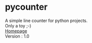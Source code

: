 # pycounter			

A simple line counter for python projects.							
Only a toy ;-)												   			
[Homepage]("http://http://sepandhaghighi.github.io/pycounter/index.html")			   					
Version :  1.0			